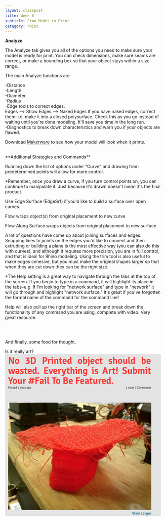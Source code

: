 ```yaml
---
layout: classpost
title: Week 5
subtitle: From Model to Print
category: rhino
---
```


**Analyze**

The Analyze tab gives you all of the options you need to make sure your model is ready for print. You can check dimensions, make sure seams are correct, or make a bounding box so that your object stays within a size range.

The main Analyze functions are 

-Distance
<br>
-Length
<br>
-Diameter
<br>
-Radius
<br>
-Edge tools to correct edges.
<br>
Edges --> Show Edges --> Naked Edges
If you have naked edges, correct them–i.e. make it into a closed polysurface. Check this as you go instead of waiting until you're done modeling. It'll save you time in the long run.
<br>-Diagnostics to break down characteristics and warn you if your objects are flawed.

Download <a class="two" href="https://www.makerbot.com/desktop">Makerware</a> to see how your model will look when it prints.

<br>
**Additional Strategies and Commands**

Running down the list of options under "Curve" and drawing from predetermined points will allow for more control. 

*Remember, once you draw a curve, if you turn control points on, you can continue to manipulate it. Just because it's drawn doesn't mean it's the final product.

Use Edge Surface (EdgeSrf) if you'd like to build a surface over open curves.

Flow wraps object(s) from original placement to new curve

Flow Along Surface wraps objects from original placement to new surface

A lot of questions have come up about joining surfaces and edges. Snapping lines to points on the edges you'd like to connect and then extruding or building a plane is the most effective way (you can also do this with curves), and although it requires more precision, you are in full control, and that is ideal for Rhino modeling. Using the trim tool is also useful to make edges cohesive, but you must make the original shapes larger so that when they are cut down they can be the right size.


*The Help setting is a great way to navigate through the tabs at the top of the screen. If you begin to type in a command, it will highlight its place in the tabs–e.g. if I'm looking for "network surface" and type in "network" it will go through and highlight "network surface." It's great if you've forgotten the formal name of the command for the command line!

Help will also pull up the right bar of the screen and break down the functionality of any command you are using, complete with video. Very great resource.

<br>
<br>

And finally, some food for thought.

Is it really art?
<br>
<img src="/img/printfail.png">